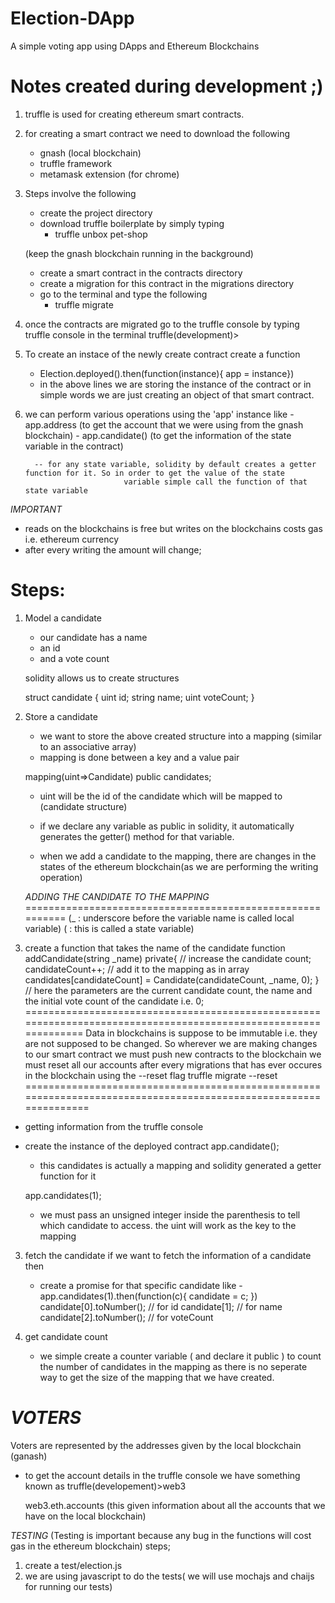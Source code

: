 # Election-DApp
A simple voting app using DApps and Ethereum Blockchains
# Notes created during development ;)

1. truffle is used for creating ethereum smart contracts.
2. for creating a smart contract we need to download the following
	- gnash (local blockchain)
	- truffle framework
	- metamask extension (for chrome)

3. Steps involve the following
	- create the project directory
	- download truffle boilerplate by simply typing
		- truffle unbox pet-shop

	(keep the gnash blockchain running in the background)
	- create a smart contract in the contracts directory
	- create a migration for this contract in the migrations directory
	- go to the terminal and type the following
		- truffle migrate

3. once the contracts are migrated go to the truffle console by typing truffle console in the terminal
	truffle(development)>
4. To create an instace of the newly create contract create a function
	- Election.deployed().then(function(instance){ app = instance})
	- in the above lines we are storing the instance of the contract or in simple words we are just creating an object of that smart contract.
5. we can perform various operations using the 'app' instance
	like 
		- app.address (to get the account that we were using from the gnash blockchain)
		- app.candidate() (to get the information of the state variable in the contract)
		
		 -- for any state variable, solidity by default creates a getter function for it. So in order to get the value of the state 
	                         variable simple call the function of that state variable


*IMPORTANT*

* reads on the blockchains is free but writes on the blockchains costs gas i.e. ethereum currency
* after every writing the amount will change;

Steps:
=====

1. Model a candidate
	- our candidate has a name
	- an id
	- and a vote count

	solidity allows us to create structures
	
	struct candidate {
		uint id;
		string name;
		uint voteCount;
	}
2. Store a candidate

	- we want to store the above created structure into a mapping (similar to an associative array)
	- mapping is done between a key and a value pair
	
	mapping(uint=>Candidate) public candidates;

	- uint will be the id of the candidate which will be mapped to (candidate structure)

	- if we declare any variable as public in solidity, it automatically generates the getter() method for that variable.
	
	- when we add a candidate to the mapping, there are changes in the states of the ethereum blockchain(as we are performing the writing operation)

	*ADDING THE CANDIDATE TO THE MAPPING*
==========================================================
(_<variable-name> : underscore before the variable name is called local variable)
(<variable-name> : this is called a state variable)
1. create a function that takes the name of the candidate
	function addCandidate(string _name) private{
		// increase the candidate count;
		candidateCount++;
		// add it to the mapping as in array
		candidates[candidateCount] = Candidate(candidateCount, _name, 0);
	}
	// here the parameters are the current candidate count, the name and the initial vote count of the candidate i.e. 0;
================================================================================================================
Data in blockchains is suppose to be immutable i.e. they are not supposed to be changed.
So wherever we are making changes to our smart contract we must push new contracts to the blockchain
we must reset all our accounts after every migrations that has ever occures in the blockchain using the --reset flag
	truffle migrate --reset
=================================================================================================================
* getting information from the truffle console
 - create the instance of the deployed contract
	app.candidate();
	- this candidates is actually a mapping and solidity generated a getter function for it
	
	app.candidates(1);
	- we must pass an unsigned integer inside the parenthesis to tell which candidate to access. the uint will work as the key to the mapping


3. fetch the candidate
	if we want to fetch the information of a candidate
	then
	 - create a promise for that specific candidate
	like - 
		app.candidates(1).then(function(c){ candidate = c; })
		candidate[0].toNumber(); // for id
		candidate[1]; // for name
		candidate[2].toNumber(); // for voteCount
	
4. get candidate count

	- we simple create a counter variable ( and declare it public ) to count the number of candidates in the mapping as there is no seperate way to get the size of the mapping that we have
	created.


*VOTERS*
==========
Voters are represented by the addresses given by the local blockchain (ganash)

- to get the account details in the truffle console we have something known as 
	truffle(developement)>web3

	web3.eth.accounts
	(this given information about all the accounts that we have on the local blockchain)


*TESTING*
(Testing is important because any bug in the functions will cost gas in the ethereum blockchain)
steps;
1. create a test/election.js
2. we are using javascript to do the tests( we will use mochajs and chaijs for running our tests)


